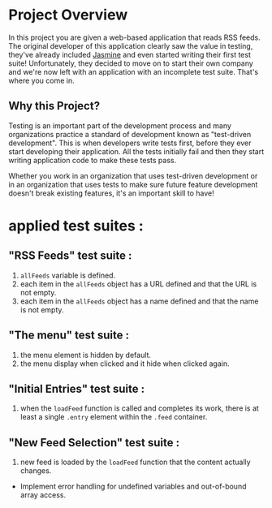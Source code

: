# Project Overview

In this project you are given a web-based application that reads RSS feeds. The original developer of this application clearly saw the value in testing, they've already included [Jasmine](http://jasmine.github.io/) and even started writing their first test suite! Unfortunately, they decided to move on to start their own company and we're now left with an application with an incomplete test suite. That's where you come in.


## Why this Project?

Testing is an important part of the development process and many organizations practice a standard of development known as "test-driven development". This is when developers write tests first, before they ever start developing their application. All the tests initially fail and then they start writing application code to make these tests pass.

Whether you work in an organization that uses test-driven development or in an organization that uses tests to make sure future feature development doesn't break existing features, it's an important skill to have!

# applied  test suites :  

## "RSS Feeds"  test suite : 
1. `allFeeds` variable is defined.
2.  each item in the `allFeeds` object  has a URL defined and that the URL is not empty.
9.  each item in the `allFeeds` object  has a name defined and that the name is not empty.  

## "The menu" test suite : 
1. the menu element is hidden by default. 
2.  the menu display when clicked and  it hide when clicked again.

## "Initial Entries" test suite : 
1. when the `loadFeed` function is called and completes its work, there is at least a single `.entry` element within the `.feed` container.

## "New Feed Selection" test suite : 
1. new feed is loaded by the `loadFeed` function that the content actually changes.


- Implement error handling for undefined variables and out-of-bound array access.

